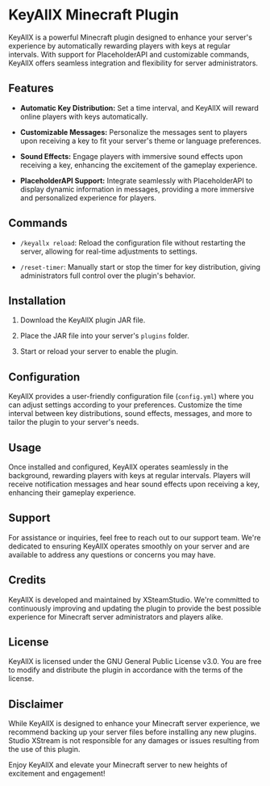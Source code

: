 # KeyAllX Minecraft Plugin

KeyAllX is a powerful Minecraft plugin designed to enhance your server's experience by automatically rewarding players with keys at regular intervals. With support for PlaceholderAPI and customizable commands, KeyAllX offers seamless integration and flexibility for server administrators.

## Features

- **Automatic Key Distribution:** Set a time interval, and KeyAllX will reward online players with keys automatically.
  
- **Customizable Messages:** Personalize the messages sent to players upon receiving a key to fit your server's theme or language preferences.
  
- **Sound Effects:** Engage players with immersive sound effects upon receiving a key, enhancing the excitement of the gameplay experience.

- **PlaceholderAPI Support:** Integrate seamlessly with PlaceholderAPI to display dynamic information in messages, providing a more immersive and personalized experience for players.

## Commands

- `/keyallx reload`: Reload the configuration file without restarting the server, allowing for real-time adjustments to settings.
  
- `/reset-timer`: Manually start or stop the timer for key distribution, giving administrators full control over the plugin's behavior.

## Installation

1. Download the KeyAllX plugin JAR file.
  
2. Place the JAR file into your server's `plugins` folder.
  
3. Start or reload your server to enable the plugin.

## Configuration

KeyAllX provides a user-friendly configuration file (`config.yml`) where you can adjust settings according to your preferences. Customize the time interval between key distributions, sound effects, messages, and more to tailor the plugin to your server's needs.

## Usage

Once installed and configured, KeyAllX operates seamlessly in the background, rewarding players with keys at regular intervals. Players will receive notification messages and hear sound effects upon receiving a key, enhancing their gameplay experience.

## Support

For assistance or inquiries, feel free to reach out to our support team. We're dedicated to ensuring KeyAllX operates smoothly on your server and are available to address any questions or concerns you may have.

## Credits

KeyAllX is developed and maintained by XSteamStudio. We're committed to continuously improving and updating the plugin to provide the best possible experience for Minecraft server administrators and players alike.

## License

KeyAllX is licensed under the GNU General Public License v3.0. You are free to modify and distribute the plugin in accordance with the terms of the license.

## Disclaimer

While KeyAllX is designed to enhance your Minecraft server experience, we recommend backing up your server files before installing any new plugins. Studio XStream is not responsible for any damages or issues resulting from the use of this plugin.

Enjoy KeyAllX and elevate your Minecraft server to new heights of excitement and engagement!

